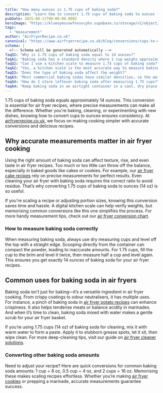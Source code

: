 ```yaml
---
title: "How many ounces is 1.75 cups of baking soda?"
description: "Learn how to convert 1.75 cups of baking soda to ounces for precise air fryer recipes. Get accurate measurements in seconds!"
pubDate: 2025-08-11T00:00:00.000Z
heroImage: "https://klueoymssxwfnxsvcyhv.supabase.co/storage/v1/object/public/Shmucket/how-many-ounces-is-1-75-cups-of-baking-soda.webp"
tags:
  - "measurement"
author: "AirFryerRecipe.co.uk"
canonical: "https://www.airfryerrecipe.co.uk/blog/conversions/cups-to-ounces/how-many-ounces-is-1-75-cups-of-baking-soda"
schema: |
  <!-- Schema will be generated automatically -->
faqQ1: "Why is 1.75 cups of baking soda equal to 14 ounces?"
faqA1: "Baking soda has a standard density where 1 cup weighs approximately 8 ounces. Therefore, 1.75 cups x 8 oz per cup equals 14 ounces. This consistency ensures reliable conversions for recipes and cleaning solutions."
faqQ2: "Can I use a kitchen scale to measure 1.75 cups of baking soda?"
faqA2: "Yes, a kitchen scale is the most accurate way to measure baking soda. Set it to ounces, then pour until it reaches 14 oz. This eliminates guesswork and ensures precision, especially for air fryer recipes."
faqQ3: "Does the type of baking soda affect the weight?"
faqA3: "Most commercial baking sodas have similar densities, so the weight per cup stays consistent. However, if your baking soda is unusually clumpy or compacted, fluff it with a fork before measuring for accuracy."
faqQ4: "How do I store leftover baking soda after measuring 1.75 cups?"
faqA4: "Keep baking soda in an airtight container in a cool, dry place. Exposure to moisture can harden it, making future measurements less accurate. For long-term storage, consider smaller portions or resealable bags."
---
```

<p>1.75 cups of baking soda equals approximately 14 ounces. This conversion is essential for air fryer recipes, where precise measurements can make all the difference. Whether you're baking, cleaning, or experimenting with new dishes, knowing how to convert cups to ounces ensures consistency. At <a href=https://www.airfryerrecipe.co.uk>airfryerrecipe.co.uk</a>, we focus on making cooking simpler with accurate conversions and delicious recipes.</p>  

<h2>Why accurate measurements matter in air fryer cooking</h2>  
<p>Using the right amount of baking soda can affect texture, rise, and even taste in air fryer recipes. Too much or too little can throw off the balance, especially in baked goods like cakes or cookies. For example, our <a href=https://www.airfryerrecipe.co.uk/recipes>air fryer cake recipes</a> rely on precise measurements for perfect results. Even cleaning your air fryer with baking soda requires the correct ratio to avoid residue. That’s why converting 1.75 cups of baking soda to ounces (14 oz) is so useful.</p>  

<p>If you're scaling a recipe or adjusting portion sizes, knowing this conversion saves time and hassle. A digital kitchen scale can help verify weights, but memorising common conversions like this one simplifies the process. For more handy measurement tips, check out our <a href=https://www.airfryerrecipe.co.uk/air-fryer-conversion-chart>air fryer conversion chart</a>.</p>  

<h3>How to measure baking soda correctly</h3>  
<p>When measuring baking soda, always use dry measuring cups and level off the top with a straight edge. Scooping directly from the container can compact the powder, leading to inaccurate amounts. For 1.75 cups, fill the cup to the brim and level it twice, then measure half a cup and level again. This ensures you get exactly 14 ounces of baking soda for your air fryer recipes.</p>  

<h2>Common uses for baking soda in air fryers</h2>  
<p>Baking soda isn’t just for baking—it’s a versatile ingredient in air fryer cooking. From crispy coatings to odour neutralisers, it has multiple uses. For instance, a pinch of baking soda in <a href=https://www.airfryerrecipe.co.uk/recipe-category/potatoes>air fryer potato recipes</a> can enhance crispiness. It also helps tenderise meats or balance acidity in marinades. And when it’s time to clean, baking soda mixed with water makes a gentle scrub for your air fryer basket.</p>  

<p>If you’re using 1.75 cups (14 oz) of baking soda for cleaning, mix it with warm water to form a paste. Apply it to stubborn grease spots, let it sit, then wipe clean. For more deep-cleaning tips, visit our guide on <a href=https://www.airfryerrecipe.co.uk/air-fryer-cleaner>air fryer cleaner solutions</a>.</p>  

<h3>Converting other baking soda amounts</h3>  
<p>Need to adjust your recipe? Here are quick conversions for common baking soda amounts: 1 cup = 8 oz, 0.5 cup = 4 oz, and 2 cups = 16 oz. Memorising these makes scaling recipes effortless. Whether you’re making <a href=https://www.airfryerrecipe.co.uk/recipe-category/cookies>air fryer cookies</a> or prepping a marinade, accurate measurements guarantee success.</p>
